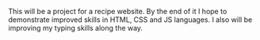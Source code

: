 This will be a project for a recipe website.
By the end of it I hope to demonstrate improved skills in HTML, CSS and JS languages.
I also will be improving my typing skills along the way.